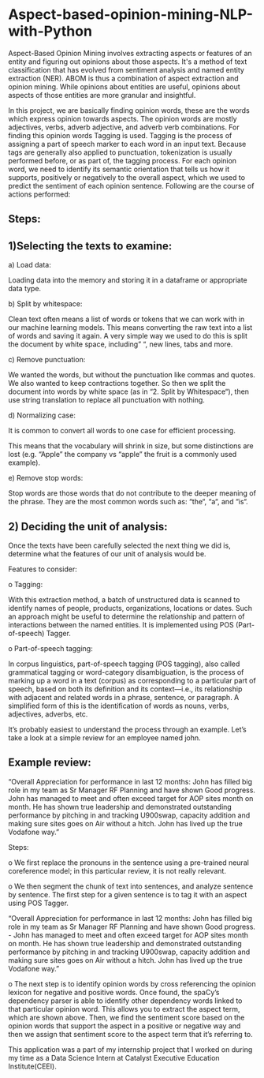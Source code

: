 # Aspect-based-opinion-mining-NLP-with-Python
Aspect-Based Opinion Mining involves extracting aspects or features of an entity and figuring out opinions about those aspects. It's a method of text classification that has evolved from sentiment analysis and named entity extraction (NER). ABOM is thus a combination of aspect extraction and opinion mining. While opinions about entities are useful, opinions about aspects of those entities are more granular and insightful.

In this project, we are basically finding opinion words, these are the words which express opinion towards aspects. The opinion words are mostly adjectives, verbs, adverb adjective, and adverb verb combinations. For finding this opinion words Tagging is used.  Tagging is the process of assigning a part of speech marker to each word in an input text. Because tags are generally also applied to punctuation, tokenization is usually performed before, or as part of, the tagging process. For each opinion word, we need to identify its semantic orientation that tells us how it supports, positively or negatively to the overall aspect, which we used to predict the sentiment of each opinion sentence. Following are the course of actions performed:

## Steps:
## 1)Selecting the texts to examine:
          
a) Load data: 

Loading data into the memory and storing it in a dataframe or appropriate data type.

b) Split by whitespace:

Clean text often means a list of words or tokens that we can work with in our machine learning models. This means converting the raw text into a list of words and               saving it again. A very simple way we used to do this is split the document by white space, including” “, new lines, tabs and more.

c) Remove punctuation:

We wanted the words, but without the punctuation like commas and quotes. We also wanted to keep contractions together.
So then we split the document into words by white space (as in “2. Split by Whitespace“), then use string translation to replace all punctuation with nothing. 

d) Normalizing case:

It is common to convert all words to one case for efficient processing.

This means that the vocabulary will shrink in size, but some distinctions are lost (e.g. “Apple” the company vs “apple” the fruit is a commonly used example).

e) Remove stop words: 

Stop words are those words that do not contribute to the deeper meaning of the phrase. They are the most common words such as: “the“, “a“, and “is“.

## 2) Deciding the unit of analysis:
Once the texts have been carefully selected the next thing we did is, determine what the features of our unit of analysis would be.

Features to consider:

o	Tagging:  

With this extraction method, a batch of unstructured data is scanned to identify names of people, products, organizations, locations or dates. Such an approach might be useful to determine the relationship and pattern of interactions between the named entities. It is implemented using POS (Part-of-speech) Tagger.

o	Part-of-speech tagging:

In corpus linguistics, part-of-speech tagging (POS tagging), also called grammatical tagging or word-category disambiguation, is the process of marking up a word in a text (corpus) as corresponding to a particular part of speech, based on both its definition and its context—i.e., its relationship with adjacent and related words in a phrase, sentence, or paragraph. A simplified form of this is the identification of words as nouns, verbs, adjectives, adverbs, etc.


It’s probably easiest to understand the process through an example. Let’s take a look at a simple review for an employee named john.

## Example review:

“Overall Appreciation for performance in last 12 months: John has filled big role in my team as Sr Manager RF Planning and have shown Good progress. John has managed to meet and often exceed target for AOP sites month on month. He has shown true leadership and demonstrated outstanding performance by pitching in and tracking U900swap, capacity addition and making sure sites goes on Air without a hitch. John has lived up the true Vodafone way.”

Steps:

o	We first replace the pronouns in the sentence using a pre-trained neural coreference model; in this particular review, it is not really relevant. 

o	We then segment the chunk of text into sentences, and analyze sentence by sentence. The first step for a given sentence is to tag it with an aspect using POS Tagger.

“Overall Appreciation for performance in last 12 months: John has filled big role in my team as Sr Manager RF Planning and have shown Good progress. - John has managed to meet and often exceed target for AOP sites month on month. He has shown true leadership and demonstrated outstanding performance by pitching in and tracking U900swap, capacity addition and making sure sites goes on Air without a hitch. John has lived up the true Vodafone way.”

o	The next step is to identify opinion words by cross referencing the opinion lexicon for negative and positive words. Once found, the spaCy’s dependency parser is able to identify other dependency words linked to that particular opinion word. This allows you to extract the aspect term, which are shown above. Then, we find the sentiment score based on the opinion words that support the aspect in a positive or negative way and then we assign that sentiment score to the aspect term that it’s referring to.

This application was a part of my internship project that I worked on during my time as a Data Science Intern at Catalyst Executive Education Institute(CEEI).
